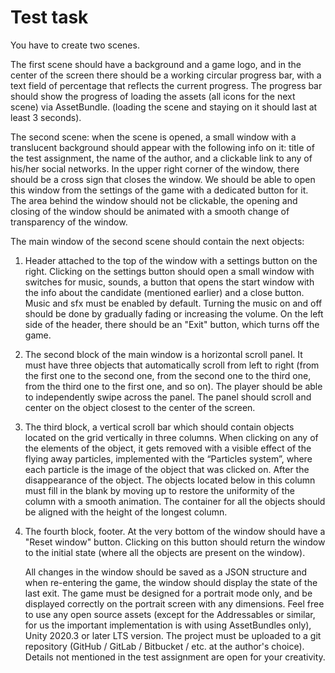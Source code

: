 # Test task 
You have to create two scenes. 

The first scene should have a background and a game logo, and in the center of the screen there should be a working circular progress bar, with a text field of percentage that reflects the current progress. The progress bar should show the progress of loading the assets (all icons for the next scene) via AssetBundle. (loading the scene and staying on it should last at least 3 seconds).

The second scene: when the scene is opened, a small window with a translucent background should appear with the following info on it: title of the test assignment, the name of the author, and a clickable link to any of his/her social networks. In the upper right corner of the window, there should be a cross sign that closes the window. We should be able to open this window from the settings of the game with a dedicated button for it. The area behind the window should not be clickable, the opening and closing of the window should be animated with a smooth change of transparency of the window. 

The main window of the second scene should contain the next objects:
1. Header attached to the top of the window with a settings button on the right. Сlicking on the settings button should open a small window with switches for music, sounds, a button that opens the start window with the info about the candidate (mentioned earlier) and a close button. Music and sfx must be enabled by default. Turning the music on and off should be done by gradually fading or increasing the volume. On the left side of the header, there should be an "Exit" button, which turns off the game. 
2. The second block of the main window is a horizontal scroll panel. It must have three objects that automatically scroll from left to right (from the first one to the second one, from the second one to the third one, from the third one to the first one, and so on). The player should be able to independently swipe across the panel. The panel should scroll and center on the object closest to the center of the screen. 
3. The third block, a vertical scroll bar which should contain objects located on the grid vertically in three columns. When clicking on any of the elements of the object, it gets removed with a visible effect of the flying away particles, implemented with the “Particles system”, where each particle is the image of the object that was clicked on. After the disappearance of the object. The objects located below in this column must fill in the blank by moving up to restore the uniformity of the column with a smooth animation. The container for all the objects should be aligned with the height of the longest column. 
4. The fourth block, footer. At the very bottom of the window should have a "Reset window" button. Clicking on this button should return the window to the initial state (where all the objects are present on the window). 

	All changes in the window should be saved as a JSON structure and when re-entering the game, the window should display the state of the last exit. 
The game must be designed for a portrait mode only, and be displayed correctly on the portrait screen with any dimensions. Feel free to use any open source assets (except for the Addressables or similar, for us the important implementation is with using AssetBundles only), Unity 2020.3 or later LTS version. The project must be uploaded to a git repository (GitHub / GitLab / Bitbucket / etc. at the author's choice). 
Details not mentioned in the test assignment are open for your creativity.
